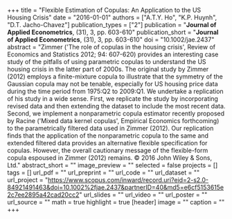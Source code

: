 +++
title = "Flexible Estimation of Copulas: An Application to the US Housing Crisis"
date = "2016-01-01"
authors = ["A.T.Y. Ho", "K.P. Huynh", "D.T. Jacho-Chavez"]
publication_types = ["2"]
publication = "**Journal of Applied Econometrics**, (31), 3, pp. 603-610"
publication_short = "**Journal of Applied Econometrics**, (31), 3, pp. 603-610"
doi = "10.1002/jae.2437"
abstract = "Zimmer ('The role of copulas in the housing crisis', Review of Economics and Statistics 2012; 94: 607-620) provides an interesting case study of the pitfalls of using parametric copulas to understand the US housing crisis in the latter part of 2000s. The original study by Zimmer (2012) employs a finite-mixture copula to illustrate that the symmetry of the Gaussian copula may not be tenable, especially for US housing price data during the time period from 1975:Q2 to 2009:Q1. We undertake a replication of his study in a wide sense. First, we replicate the study by incorporating revised data and then extending the dataset to include the most recent data. Second, we implement a nonparametric copula estimator recently proposed by Racine ('Mixed data kernel copulas', Empirical Economics forthcoming) to the parametrically filtered data used in Zimmer (2012). Our replication finds that the application of the nonparametric copula to the same and extended filtered data provides an alternative flexible specification for copulas. However, the overall cautionary message of the flexible-form copula espoused in Zimmer (2012) remains. © 2016 John Wiley & Sons, Ltd."
abstract_short = ""
image_preview = ""
selected = false
projects = []
tags = []
url_pdf = ""
url_preprint = ""
url_code = ""
url_dataset = ""
url_project = "https://www.scopus.com/inward/record.uri?eid=2-s2.0-84921491463&doi=10.1002%2fjae.2437&partnerID=40&md5=e6cf5153615e2c7ee2895a42cad20cc2"
url_slides = ""
url_video = ""
url_poster = ""
url_source = ""
math = true
highlight = true
[header]
image = ""
caption = ""
+++
